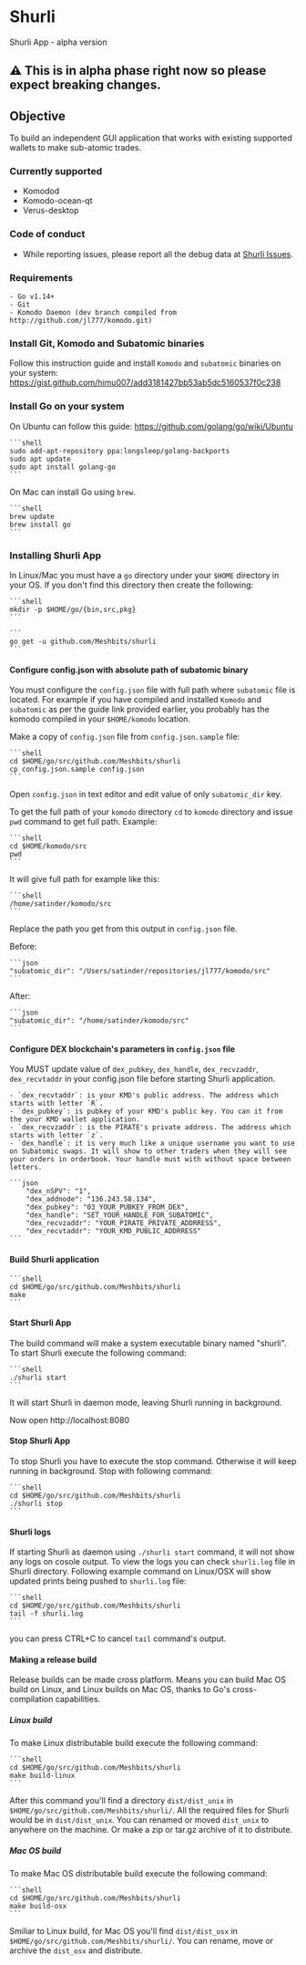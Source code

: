 # Shurli

 Shurli App - alpha version

## :warning: This is in alpha phase right now so please expect breaking changes.


## Objective

 To build an independent GUI application that works with existing supported wallets to make sub-atomic trades.

### Currently supported

* Komodod
* Komodo-ocean-qt
* Verus-desktop

### Code of conduct

* While reporting issues, please report all the debug data at [Shurli Issues](https://github.com/Meshbits/shurli/issues).

### Requirements

    - Go v1.14+
    - Git
    - Komodo Daemon (dev branch compiled from http://github.com/jl777/komodo.git)

### Install Git, Komodo and Subatomic binaries

Follow this instruction guide and install `Komodo` and `subatomic` binaries on your system:
https://gist.github.com/himu007/add3181427bb53ab5dc5160537f0c238

### Install Go on your system

On Ubuntu can follow this guide: https://github.com/golang/go/wiki/Ubuntu

    ```shell
    sudo add-apt-repository ppa:longsleep/golang-backports
    sudo apt update
    sudo apt install golang-go
    ```

On Mac can install Go using `brew`.

    ```shell
    brew update
    brew install go
    ```

### Installing Shurli App

In Linux/Mac you must have a `go` directory under your `$HOME` directory in your OS.
If you don't find this directory then create the following:

    ```shell
    mkdir -p $HOME/go/{bin,src,pkg}
    ```

    ```
    go get -u github.com/Meshbits/shurli
    ```

#### Configure config.json with absolute path of subatomic binary

You must configure the `config.json` file with full path where `subatomic` file is located.
For example if you have compiled and installed `Komodo` and `subatomic` as per the guide link provided earlier, you probably has the komodo compiled in your `$HOME/komodo` location.

Make a copy of `config.json` file from `config.json.sample` file:

    ```shell
    cd $HOME/go/src/github.com/Meshbits/shurli
    cp config.json.sample config.json
    ```

Open `config.json` in text editor and edit value of only `subatomic_dir` key.

To get the full path of your `komodo` directory `cd` to `komodo` directory and issue `pwd` command to get full path. Example:

    ```shell
    cd $HOME/komodo/src
    pwd
    ```

It will give full path for example like this:

    ```shell
    /home/satinder/komodo/src
    ```

Replace the path you get from this output in `config.json` file.

Before:

    ```json
    "subatomic_dir": "/Users/satinder/repositories/jl777/komodo/src"
    ```

After:

    ```json
    "subatomic_dir": "/home/satinder/komodo/src"
    ```

#### Configure DEX blockchain's parameters in `config.json` file

You MUST update value of `dex_pubkey`, `dex_handle`, `dex_recvzaddr`, `dex_recvtaddr` in your config.json file before starting Shurli application.

    - `dex_recvtaddr`: is your KMD's public address. The address which starts with letter `R`.
    - `dex_pubkey`: is pubkey of your KMD's public key. You can it from the your KMD wallet application.
    - `dex_recvzaddr`: is the PIRATE's private address. The address which starts with letter `z`.
    - `dex_handle`: it is very much like a unique username you want to use on Subatomic swaps. It will show to other traders when they will see your orders in orderbook. Your handle must with without space between letters.

    ```json
        "dex_nSPV": "1",
        "dex_addnode": "136.243.58.134",
        "dex_pubkey": "03_YOUR_PUBKEY_FROM_DEX",
        "dex_handle": "SET_YOUR_HANDLE_FOR_SUBATOMIC",
        "dex_recvzaddr": "YOUR_PIRATE_PRIVATE_ADDRRESS",
        "dex_recvtaddr": "YOUR_KMD_PUBLIC_ADDRRESS"
    ```

#### Build Shurli application

    ```shell
    cd $HOME/go/src/github.com/Meshbits/shurli
    make
    ```

#### Start Shurli App

The build command will make a system executable binary named "shurli".
To start Shurli execute the following command:

    ```shell
    ./shurli start
    ```

It will start Shurli in daemon mode, leaving Shurli running in background.

Now open http://localhost:8080

#### Stop Shurli App

To stop Shurli you have to execute the stop command.
Otherwise it will keep running in background.
Stop with following command:

    ```shell
    cd $HOME/go/src/github.com/Meshbits/shurli
    ./shurli stop
    ```

#### Shurli logs

If starting Shurli as daemon using `./shurli start` command, it will not show any logs on cosole output.
To view the logs you can check `shurli.log` file in Shurli directory.
Following example command on Linux/OSX will show updated prints being pushed to `shurli.log` file:

    ```shell
    cd $HOME/go/src/github.com/Meshbits/shurli
    tail -f shurli.log
    ```

you can press CTRL+C to cancel `tail` command's output.

#### Making a release build

Release builds can be made cross platform.
Means you can build Mac OS build on Linux, and Linux builds on Mac OS,
thanks to Go's cross-compilation capabilities.

##### Linux build

To make Linux distributable build execute the following command:

    ```shell
    cd $HOME/go/src/github.com/Meshbits/shurli
    make build-linux
    ```

After this command you'll find a directory `dist/dist_unix` in `$HOME/go/src/github.com/Meshbits/shurli/`.
All the required files for Shurli would be in `dist/dist_unix`. You can renamed or moved `dist_unix` to anywhere on the machine.
Or make a zip or tar.gz archive of it to distribute.

##### Mac OS build

To make Mac OS distributable build execute the following command:

    ```shell
    cd $HOME/go/src/github.com/Meshbits/shurli
    make build-osx
    ```

Smiliar to Linux build, for Mac OS you'll find `dist/dist_osx` in `$HOME/go/src/github.com/Meshbits/shurli/`.
You can rename, move or archive the `dist_osx` and distribute.
